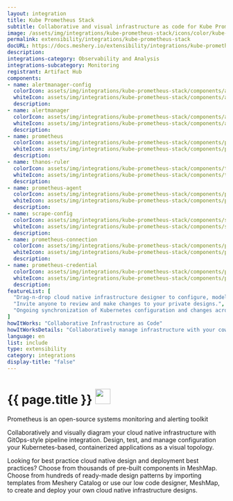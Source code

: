 ```yaml
---
layout: integration
title: Kube Prometheus Stack
subtitle: Collaborative and visual infrastructure as code for Kube Prometheus Stack
image: /assets/img/integrations/kube-prometheus-stack/icons/color/kube-prometheus-stack-color.svg
permalink: extensibility/integrations/kube-prometheus-stack
docURL: https://docs.meshery.io/extensibility/integrations/kube-prometheus-stack
description: 
integrations-category: Observability and Analysis
integrations-subcategory: Monitoring
registrant: Artifact Hub
components: 
- name: alertmanager-config
  colorIcon: assets/img/integrations/kube-prometheus-stack/components/alertmanager-config/icons/color/alertmanager-config-color.svg
  whiteIcon: assets/img/integrations/kube-prometheus-stack/components/alertmanager-config/icons/white/alertmanager-config-white.svg
  description: 
- name: alertmanager
  colorIcon: assets/img/integrations/kube-prometheus-stack/components/alertmanager/icons/color/alertmanager-color.svg
  whiteIcon: assets/img/integrations/kube-prometheus-stack/components/alertmanager/icons/white/alertmanager-white.svg
  description: 
- name: prometheus
  colorIcon: assets/img/integrations/kube-prometheus-stack/components/prometheus/icons/color/prometheus-color.svg
  whiteIcon: assets/img/integrations/kube-prometheus-stack/components/prometheus/icons/white/prometheus-white.svg
  description: 
- name: thanos-ruler
  colorIcon: assets/img/integrations/kube-prometheus-stack/components/thanos-ruler/icons/color/thanos-ruler-color.svg
  whiteIcon: assets/img/integrations/kube-prometheus-stack/components/thanos-ruler/icons/white/thanos-ruler-white.svg
  description: 
- name: prometheus-agent
  colorIcon: assets/img/integrations/kube-prometheus-stack/components/prometheus-agent/icons/color/prometheus-agent-color.svg
  whiteIcon: assets/img/integrations/kube-prometheus-stack/components/prometheus-agent/icons/white/prometheus-agent-white.svg
  description: 
- name: scrape-config
  colorIcon: assets/img/integrations/kube-prometheus-stack/components/scrape-config/icons/color/scrape-config-color.svg
  whiteIcon: assets/img/integrations/kube-prometheus-stack/components/scrape-config/icons/white/scrape-config-white.svg
  description: 
- name: prometheus-connection
  colorIcon: assets/img/integrations/kube-prometheus-stack/components/prometheus-connection/icons/color/prometheus-connection-color.svg
  whiteIcon: assets/img/integrations/kube-prometheus-stack/components/prometheus-connection/icons/white/prometheus-connection-white.svg
  description: 
- name: prometheus-credential
  colorIcon: assets/img/integrations/kube-prometheus-stack/components/prometheus-credential/icons/color/prometheus-credential-color.svg
  whiteIcon: assets/img/integrations/kube-prometheus-stack/components/prometheus-credential/icons/white/prometheus-credential-white.svg
  description: 
featureList: [
  "Drag-n-drop cloud native infrastructure designer to configure, model, and deploy your workloads.",
  "Invite anyone to review and make changes to your private designs.",
  "Ongoing synchronization of Kubernetes configuration and changes across any number of clusters."
]
howItWorks: "Collaborative Infrastructure as Code"
howItWorksDetails: "Collaboratively manage infrastructure with your coworkers synchronously sharing the same designs."
language: en
list: include
type: extensibility
category: integrations
display-title: "false"
---
```

<h1>{{ page.title }} <img src="{{ page.image }}" style="width: 35px; height: 35px;" /></h1>

<p>
Prometheus is an open-source systems monitoring and alerting toolkit
</p>
<p>
    Collaboratively and visually diagram your cloud native infrastructure with GitOps-style pipeline integration. Design, test, and manage configuration your Kubernetes-based, containerized applications as a visual topology.
</p>
<p>
    Looking for best practice cloud native design and deployment best practices? Choose from thousands of pre-built components in MeshMap. Choose from hundreds of ready-made design patterns by importing templates from Meshery Catalog or use our low code designer, MeshMap, to create and deploy your own cloud native infrastructure designs.
</p>

